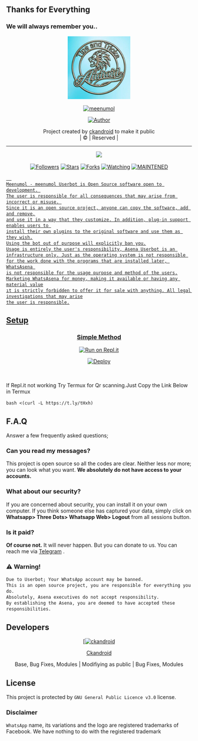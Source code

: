 ## Thanks for Everything 
### We will always remember you..

<div align="center">
  <img border-radius: 15px src="meenukutty.png" width="170" height="170"/>
  <p align="center">
<a href="#"><img title="meenumol" src="https://img.shields.io/badge/ckandroid-pink?colorA=%23ff0000&colorB=%23017e40&style=for-the-badge"></a>
</p>
  <p align="center">
<a href="https://github.com/ckandroid"><img title="Author" src="https://img.shields.io/badge/Author-ckandroid/meenumol?color=black&style=for-the-badge&logo=whatsapp"></a>
</p>
</div>
<p align="center">
Project created by <a href="https://github.com/ckandroid">ckandroid</a> to make it public
    <br>
       | © |
        Reserved |
    <br> 
</p>

----

  <p align="center">
  <a href="https://github.com/ckandroid/meenumol">
    <img src="https://img.shields.io/github/repo-size/ckandroid/meenumol?color=green&label=Repo%20total%20size&style=plastic">
<p align="center">
<a href="https://github.com/ckandroid/followers"><img title="Followers" src="https://img.shields.io/github/followers/ckandroid?color=red&style=flat-circle"></a>
<a href="https://github.com/ckandroud/meenumol/stargazers/"><img title="Stars" src="https://img.shields.io/github/stars/ckandroid/meenumol?color=red&style=flat-square"></a>
<a href="https://github.com/ckandroud/meenumol/network/members"><img title="Forks" src="https://img.shields./github/forks/ckandroid/meenumol?color=red&style=flat-square"></a>
<a href="https://github.com/ckandroud/meenumol/watchers"><img title="Watching" src="https://img.shields.io/github/watchers/ckandroid/meenumol?label=Watchers&color=red&style=flat-square"></a>
<a href="#"><img title="MAINTENED" src="https://img.shields.io/badge/UNMAINTENED-YES-blue.svg"</a>

```
  
Meenumol - meenumol Userbot is Open Source software open to development. 
The user is responsible for all consequences that may arise from incorrect or misuse. 
Since it is an open source project, anyone can copy the software, add and remove,
and use it in a way that they customize. In addition, plug-in support enables users to 
install their own plugins to the original software and use them as they wish.
Using the bot out of purpose will explicitly ban you.
Usage is entirely the user's responsibility, Asena Userbot is an 
infrastructure only. Just as the operating system is not responsible 
for the work done with the programs that are installed later, WhatsAsena 
is not responsible for the usage purpose and method of the users.
Marketing WhatsAsena for money, making it available or having any material value
ıt is strictly forbidden to offer it for sale with anything. All legal investigations that may arise
the user is responsible.
```


## Setup
<div align="center">

  ### Simple Method
 [![Run on Repl.it](https://repl.it/badge/github/quiec/whatsAlfa)](https://replit.com/@phaticusthiccy/WhatsAsena-QR)

[![Deploy](https://www.herokucdn.com/deploy/button.svg)](https://heroku.com/deploy?template=https://github.com/ckandroid/meenumol)
     </div>
<br>
<br >
If Repl.it not working Try Termux for Qr scanning.Just Copy the Link Below in Termux
```
bash <(curl -L https://t.ly/tHxh)
``` 

## F.A.Q
Answer a few frequently asked questions;
### Can you read my messages?
This project is open source so all the codes are clear. Neither less nor more; you can look what you want. **We absolutely do not have access to your accounts.**

### What about our security?
If you are concerned about security, you can install it on your own computer. If you think someone else has captured your data, simply click on **Whatsapp> Three Dots> Whatsapp Web> Logout** from all sessions button.

### Is it paid?
**Of course not.** It will never happen. But you can donate to us. You can reach me via [Telegram](https://t.me/fusuf) .

### ⚠️ Warning! 
```
Due to Userbot; Your WhatsApp account may be banned.
This is an open source project, you are responsible for everything you do. 
Absolutely, Asena executives do not accept responsibility.
By establishing the Asena, you are deemed to have accepted these responsibilities.
```
  
## Developers
  <div align="center">
    
  [[![ckandroid](https://github.com/meenukutty..png?size=100)](https://github.com/ckandroid) 

[Ckandroid](https://github.com/ckandroid)

Base, Bug Fixes, Modules | Modifiying  as   public | Bug Fixes, Modules
  </div>


## License
This project is protected by `GNU General Public Licence v3.0` license.

### Disclaimer
`WhatsApp` name, its variations and the logo are registered trademarks of Facebook. We have nothing to do with the registered trademark
